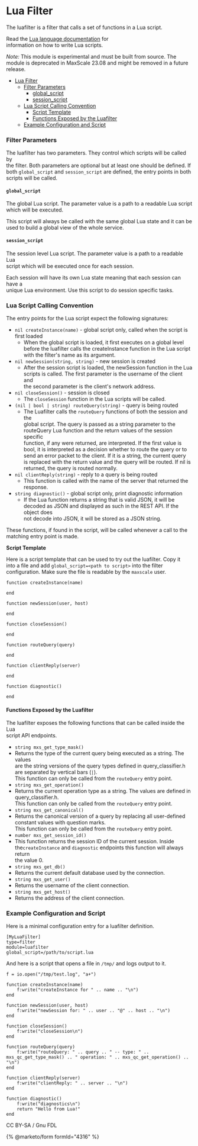 # Lua Filter

The luafilter is a filter that calls a set of functions in a Lua script.

Read the [Lua language documentation](https://www.lua.org/docs.html) for\
information on how to write Lua scripts.

_Note:_ This module is experimental and must be built from source. The\
module is deprecated in MaxScale 23.08 and might be removed in a future\
release.

* [Lua Filter](mariadb-maxscale-2302-lua-filter.md#lua-filter)
  * [Filter Parameters](mariadb-maxscale-2302-lua-filter.md#filter-parameters)
    * [global\_script](mariadb-maxscale-2302-lua-filter.md#global_script)
    * [session\_script](mariadb-maxscale-2302-lua-filter.md#session_script)
  * [Lua Script Calling Convention](mariadb-maxscale-2302-lua-filter.md#lua-script-calling-convention)
    * [Script Template](mariadb-maxscale-2302-lua-filter.md#script-template)
    * [Functions Exposed by the Luafilter](mariadb-maxscale-2302-lua-filter.md#functions-exposed-by-the-luafilter)
  * [Example Configuration and Script](mariadb-maxscale-2302-lua-filter.md#example-configuration-and-script)

### Filter Parameters

The luafilter has two parameters. They control which scripts will be called by\
the filter. Both parameters are optional but at least one should be defined. If\
both `global_script` and `session_script` are defined, the entry points in both\
scripts will be called.

#### `global_script`

The global Lua script. The parameter value is a path to a readable Lua script\
which will be executed.

This script will always be called with the same global Lua state and it can be\
used to build a global view of the whole service.

#### `session_script`

The session level Lua script. The parameter value is a path to a readable Lua\
script which will be executed once for each session.

Each session will have its own Lua state meaning that each session can have a\
unique Lua environment. Use this script to do session specific tasks.

### Lua Script Calling Convention

The entry points for the Lua script expect the following signatures:

* `nil createInstance(name)` - global script only, called when the script is first loaded
  * When the global script is loaded, it first executes on a global level\
    before the luafilter calls the createInstance function in the Lua script\
    with the filter's name as its argument.
* `nil newSession(string, string)` - new session is created
  * After the session script is loaded, the newSession function in the Lua\
    scripts is called. The first parameter is the username of the client and\
    the second parameter is the client's network address.
* `nil closeSession()` - session is closed
  * The `closeSession` function in the Lua scripts will be called.
* `(nil | bool | string) routeQuery(string)` - query is being routed
  * The Luafilter calls the `routeQuery` functions of both the session and the\
    global script. The query is passed as a string parameter to the\
    routeQuery Lua function and the return values of the session specific\
    function, if any were returned, are interpreted. If the first value is\
    bool, it is interpreted as a decision whether to route the query or to\
    send an error packet to the client. If it is a string, the current query\
    is replaced with the return value and the query will be routed. If nil is\
    returned, the query is routed normally.
* `nil clientReply(string)` - reply to a query is being routed
  * This function is called with the name of the server that returned the response.
* `string diagnostic()` - global script only, print diagnostic information
  * If the Lua function returns a string that is valid JSON, it will be\
    decoded as JSON and displayed as such in the REST API. If the object does\
    not decode into JSON, it will be stored as a JSON string.

These functions, if found in the script, will be called whenever a call to the\
matching entry point is made.

**Script Template**

Here is a script template that can be used to try out the luafilter. Copy it\
into a file and add `global_script=<path to script>` into the filter\
configuration. Make sure the file is readable by the `maxscale` user.

```
function createInstance(name)

end

function newSession(user, host)

end

function closeSession()

end

function routeQuery(query)

end

function clientReply(server)

end

function diagnostic()

end
```

#### Functions Exposed by the Luafilter

The luafilter exposes the following functions that can be called inside the Lua\
script API endpoints.

* `string mxs_get_type_mask()`
* Returns the type of the current query being executed as a string. The values\
  are the string versions of the query types defined in query\_classifier.h\
  are separated by vertical bars (`|`).\
  This function can only be called from the `routeQuery` entry point.
* `string mxs_get_operation()`
* Returns the current operation type as a string. The values are defined in\
  query\_classifier.h.\
  This function can only be called from the `routeQuery` entry point.
* `string mxs_get_canonical()`
* Returns the canonical version of a query by replacing all user-defined constant values with question marks.\
  This function can only be called from the `routeQuery` entry point.
* `number mxs_get_session_id()`
* This function returns the session ID of the current session. Inside the`createInstance` and `diagnostic` endpoints this function will always return\
  the value 0.
* `string mxs_get_db()`
* Returns the current default database used by the connection.
* `string mxs_get_user()`
* Returns the username of the client connection.
* `string mxs_get_host()`
* Returns the address of the client connection.

### Example Configuration and Script

Here is a minimal configuration entry for a luafilter definition.

```
[MyLuaFilter]
type=filter
module=luafilter
global_script=/path/to/script.lua
```

And here is a script that opens a file in `/tmp/` and logs output to it.

```
f = io.open("/tmp/test.log", "a+")

function createInstance(name)
    f:write("createInstance for " .. name .. "\n")
end

function newSession(user, host)
    f:write("newSession for: " .. user .. "@" .. host .. "\n")
end

function closeSession()
    f:write("closeSession\n")
end

function routeQuery(query)
    f:write("routeQuery: " .. query .. " -- type: " .. mxs_qc_get_type_mask() .. " operation: " .. mxs_qc_get_operation() .. "\n")
end

function clientReply(server)
    f:write("clientReply: " .. server .. "\n")
end

function diagnostic()
    f:write("diagnostics\n")
    return "Hello from Lua!"
end
```

CC BY-SA / Gnu FDL

{% @marketo/form formId="4316" %}
